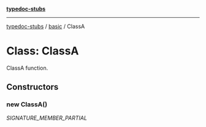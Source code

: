 [**typedoc-stubs**](../../index.md)

***

[typedoc-stubs](../../index.md) / [basic](../index.md) / ClassA

# Class: ClassA

ClassA function.

## Constructors

<a id="constructors" name="constructors"></a>

### new ClassA()

_SIGNATURE_MEMBER_PARTIAL_
